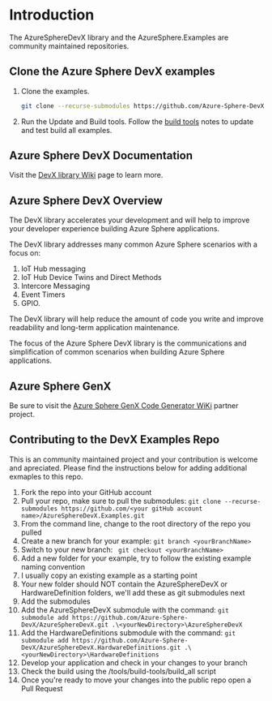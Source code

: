 # Introduction

The AzureSphereDevX library and the AzureSphere.Examples are community maintained repositories.

## Clone the Azure Sphere DevX examples

1. Clone the examples.

    ```bash
    git clone --recurse-submodules https://github.com/Azure-Sphere-DevX/AzureSphereDevX.Examples.git
    ```

1. Run the Update and Build tools. Follow the [build tools](https://github.com/Azure-Sphere-DevX/AzureSphereDevX.Examples/wiki/Build-Tools) notes to update and test build all examples.

## Azure Sphere DevX Documentation

Visit the [DevX library Wiki](https://github.com/Azure-Sphere-DevX/AzureSphereDevX.Examples/wiki) page to learn more.

## Azure Sphere DevX Overview

The DevX library accelerates your development and will help to improve your developer experience building  Azure Sphere applications.

The DevX library addresses many common Azure Sphere scenarios with a focus on:

1. IoT Hub messaging
1. IoT Hub Device Twins and Direct Methods
1. Intercore Messaging
1. Event Timers
1. GPIO.

The DevX library will help reduce the amount of code you write and improve readability and long-term application maintenance.

The focus of the Azure Sphere DevX library is the communications and simplification of common scenarios when building Azure Sphere applications.

## Azure Sphere GenX

Be sure to visit the [Azure Sphere GenX Code Generator WiKi](https://github.com/Azure-Sphere-DevX/AzureSphereGenX/wiki) partner project.

## Contributing to the DevX Examples Repo

This is an community maintained project and your contribution is welcome and apreciated.  Please find the instructions below for adding additional exmaples to this repo.

1. Fork the repo into your GitHub account
2. Pull your repo, make sure to pull the submodules: ```git clone --recurse-submodules https://github.com/<your gitHub account name>/AzureSphereDevX.Examples.git```
3. From the command line, change to the root directory of the repo you pulled
4. Create a new branch for your example: ```git branch <yourBranchName>```
5. Switch to your new branch: ``` git checkout <yourBranchName>```
6. Add a new folder for your example, try to follow the existing example naming convention 
7. I usually copy an existing example as a starting point
8. Your new folder should NOT contain the AzureSphereDevX or HardwareDefinition folders, we'll add these as git submodules next
9. Add the submodules
10. Add the AzureSphereDevX submodule with the command: ```git submodule add https://github.com/Azure-Sphere-DevX/AzureSphereDevX.git .\<yourNewDirectory>\AzureSphereDevX```
12. Add the HardwareDefinitions submodule with the command: ```git submodule add https://github.com/Azure-Sphere-DevX/AzureSphereDevX.HardwareDefinitions.git .\<yourNewDirectory>\HardwareDefinitions``` 
13. Develop your application and check in your changes to your branch
14. Check the build using the /tools/build-tools/build_all script
15. Once you're ready to move your changes into the public repo open a Pull Request
